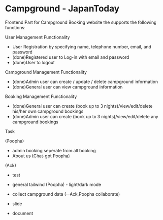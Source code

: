 # Campground - JapanToday

Frontend Part for Campground Booking website the supports the following functions:

User Management Functionality
- User Registration by specifying name, telephone number, email, and password
- (done)Registered user to Log-in with email and password
- (done)User to logout

Campground Management Functionality
- (done)Admin user can create / update / delete campground information
- (done)General user can view campground information

Booking Management Functionality
- (done)General user can create (book up to 3 nights)/view/edit/delete his/her own campground bookings
- (done)Admin user can create (book up to 3 nights)/view/edit/delete any campground bookings

Task




(Poopha)
- admin booking seperate from all booking
- About us (Chat-gpt Poopha)

(Ack)
- test
- general tailwind (Poopha) - light/dark mode

- collect campground data (--Ack,Poopha collaborate)
- slide
- document
